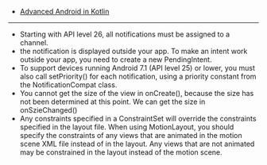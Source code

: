 - [Advanced Android in Kotlin](https://developer.android.com/courses/kotlin-android-advanced/overview)

----

- Starting with API level 26, all notifications must be assigned to a channel.
- the notification is displayed outside your app. To make an intent work outside your app, you need to create a new PendingIntent.
- To support devices running Android 7.1 (API level 25) or lower, you must also call setPriority() for each notification, using a priority constant from the NotificationCompat class.
- You cannot get the size of the view in onCreate(), because the size has not been determined at this point. We can get the size in onSzieChanged()
- Any constraints specified in a ConstraintSet will override the constraints specified in the layout file. When using MotionLayout, you should specify the constraints of any views that are animated in the motion scene XML file instead of in the layout. Any views that are not animated may be constrained in the layout instead of the motion scene.
